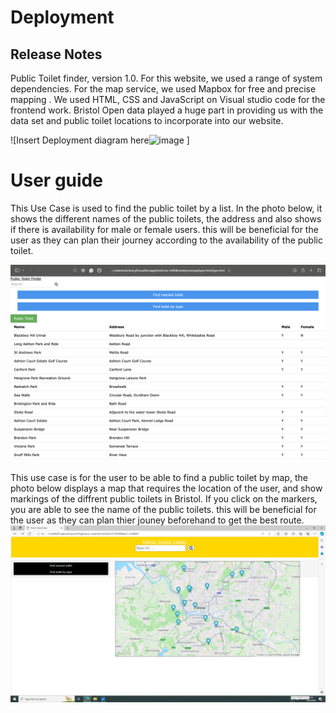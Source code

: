 # Deployment

## Release Notes
Public Toilet finder, version 1.0. For this website, we used a range of system dependencies. For the map service, we used Mapbox for free and precise mapping . We used HTML, CSS and JavaScript on Visual studio code for the frontend work. Bristol Open data played a huge part in providing us with the data set and public toilet locations  to incorporate into our website.



![Insert Deployment diagram here<img width="431" alt="image" src="https://github.com/laminsowe123/laminsowe123.github.io-/assets/148768839/9f77af2d-1f80-4fcc-b230-77cc8747de01">
]

# User guide
This Use Case is used to find the public toilet by a list. In the photo below, it shows the different names of the public toilets, the address and also shows if there is availability for male or female users. this will be beneficial for the user as they can plan their journey according to the availability of the public toilet. 

![Insert screenshots here](images/list.png)

This use case is for the user to be able to find a public toilet by map, the photo below displays a map that requires the location of the user, and show markings of the diffrent public toilets in Bristol. If you click on the markers, you are able to see the name of the public toilets. this will be beneficial for the user as they can plan thier jouney beforehand to get the best route.
![Insert screenshots here](images/map.png)

